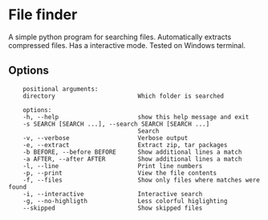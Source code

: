 # File finder

A simple python program for searching files.
Automatically extracts compressed files.
Has a interactive mode.
Tested on Windows terminal.

## Options

        positional arguments:
        directory                       Which folder is searched

        options:
        -h, --help                      show this help message and exit
        -s SEARCH [SEARCH ...], --search SEARCH [SEARCH ...]
                                        Search
        -v, --verbose                   Verbose output
        -e, --extract                   Extract zip, tar packages
        -b BEFORE, --before BEFORE      Show additional lines a match
        -a AFTER, --after AFTER         Show additional lines a match
        -l, --line                      Print line numbers
        -p, --print                     View the file contents
        -f, --files                     Show only files where matches were found
        -i, --interactive               Interactive search
        -g, --no-highligth              Less colorful higlighting
        --skipped                       Show skipped files
